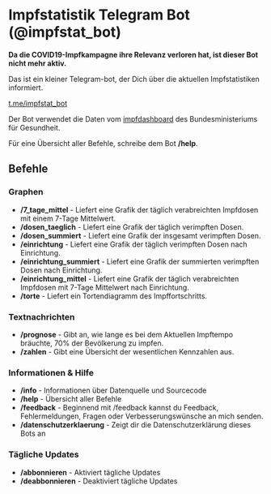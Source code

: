 # Impfstatistik Telegram Bot (@impfstat_bot)

__Da die COVID19-Impfkampagne ihre Relevanz verloren hat, ist dieser Bot nicht mehr aktiv.__

Das ist ein kleiner Telegram-bot, der Dich über die aktuellen Impfstatistiken informiert.

[t.me/impfstat_bot](https://t.me/impfstat_bot)

Der Bot verwendet die Daten vom [impfdashboard](https://impfdashboard.de/) des Bundesministeriums für Gesundheit.

Für eine Übersicht aller Befehle, schreibe dem Bot __/help__.

## Befehle
### Graphen
* __/7_tage_mittel__ - Liefert eine Grafik der täglich verabreichten Impfdosen mit einem 7-Tage Mittelwert.
* __/dosen_taeglich__ - Liefert eine Grafik der täglich verimpften Dosen.
* __/dosen_summiert__ - Liefert eine Grafik der insgesamt verimpften Dosen.
* __/einrichtung__ - Liefert eine Grafik der täglich verimpften Dosen nach Einrichtung.
* __/einrichtung_summiert__ - Liefert eine Grafik der summierten verimpften Dosen nach Einrichtung.
* __/einrichtung_mittel__ - Liefert eine Grafik der täglich verabreichten Impfdosen mit 7-Tage Mittelwert nach Einrichtung.
* __/torte__ - Liefert ein Tortendiagramm des Impffortschritts.
### Textnachrichten
* __/prognose__ - Gibt an, wie lange es bei dem Aktuellen Impftempo bräuchte, 70% der Bevölkerung zu impfen.
* __/zahlen__ - Gibt eine Übersicht der wesentlichen Kennzahlen aus.
### Informationen & Hilfe
* __/info__ - Informationen über Datenquelle und Sourcecode
* __/help__ - Übersicht aller Befehle
* __/feedback__ - Beginnend mit /feedback kannst du Feedback, Fehlermeldungen, Fragen oder Verbesserungswünsche an mich senden.
* __/datenschutzerklaerung__ - Zeigt dir die Datenschutzerklärung dieses Bots an
### Tägliche Updates
* __/abbonnieren__ - Aktiviert tägliche Updates
* __/deabbonnieren__ - Deaktiviert tägliche Updates
